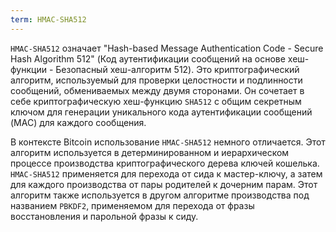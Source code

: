 ```yaml
---
term: HMAC-SHA512
---
```


`HMAC-SHA512` означает "Hash-based Message Authentication Code - Secure Hash Algorithm 512" (Код аутентификации сообщений на основе хеш-функции - Безопасный хеш-алгоритм 512). Это криптографический алгоритм, используемый для проверки целостности и подлинности сообщений, обмениваемых между двумя сторонами. Он сочетает в себе криптографическую хеш-функцию `SHA512` с общим секретным ключом для генерации уникального кода аутентификации сообщений (MAC) для каждого сообщения.

В контексте Bitcoin использование `HMAC-SHA512` немного отличается. Этот алгоритм используется в детерминированном и иерархическом процессе производства криптографического дерева ключей кошелька. `HMAC-SHA512` применяется для перехода от сида к мастер-ключу, а затем для каждого производства от пары родителей к дочерним парам. Этот алгоритм также используется в другом алгоритме производства под названием `PBKDF2`, применяемом для перехода от фразы восстановления и парольной фразы к сиду.